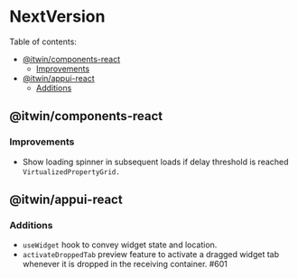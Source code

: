 # NextVersion <!-- omit from toc -->

Table of contents:

- [@itwin/components-react](#itwincomponents-react)
  - [Improvements](#improvements)
- [@itwin/appui-react](#itwinappui-react)
  - [Additions](#additions)

## @itwin/components-react

### Improvements

- Show loading spinner in subsequent loads if delay threshold is reached `VirtualizedPropertyGrid.`

## @itwin/appui-react

### Additions

- `useWidget` hook to convey widget state and location.
- `activateDroppedTab` preview feature to activate a dragged widget tab whenever it is dropped in the receiving container. #601
